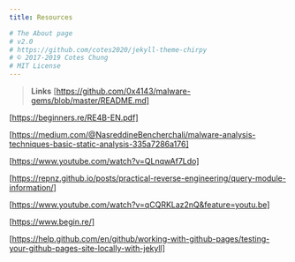 ```yaml
---
title: Resources

# The About page
# v2.0
# https://github.com/cotes2020/jekyll-theme-chirpy
# © 2017-2019 Cotes Chung
# MIT License
---
```


>**Links**
[https://github.com/0x4143/malware-gems/blob/master/README.md]

[https://beginners.re/RE4B-EN.pdf]

[https://medium.com/@NasreddineBencherchali/malware-analysis-techniques-basic-static-analysis-335a7286a176]

[https://www.youtube.com/watch?v=QLnqwAf7Ldo]

[https://repnz.github.io/posts/practical-reverse-engineering/query-module-information/]

[https://www.youtube.com/watch?v=qCQRKLaz2nQ&feature=youtu.be]

[https://www.begin.re/]

[https://help.github.com/en/github/working-with-github-pages/testing-your-github-pages-site-locally-with-jekyll]
